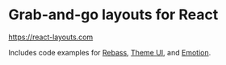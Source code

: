 
# Grab-and-go layouts for React

https://react-layouts.com

Includes code examples for [Rebass][], [Theme UI][], and [Emotion][].

[rebass]: https://rebassjs.org
[theme ui]: https://theme-ui.com
[emotion]: https://emotion.sh

